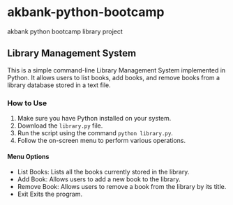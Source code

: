 # akbank-python-bootcamp
 akbank python bootcamp library project

## Library Management System

This is a simple command-line Library Management System implemented in Python. It allows users to list books, add books, and remove books from a library database stored in a text file.

### How to Use

1. Make sure you have Python installed on your system.
2. Download the `library.py` file.
3. Run the script using the command `python library.py`.
4. Follow the on-screen menu to perform various operations.

#### Menu Options

- List Books: Lists all the books currently stored in the library.
- Add Book: Allows users to add a new book to the library.
- Remove Book: Allows users to remove a book from the library by its title.
- Exit Exits the program.
